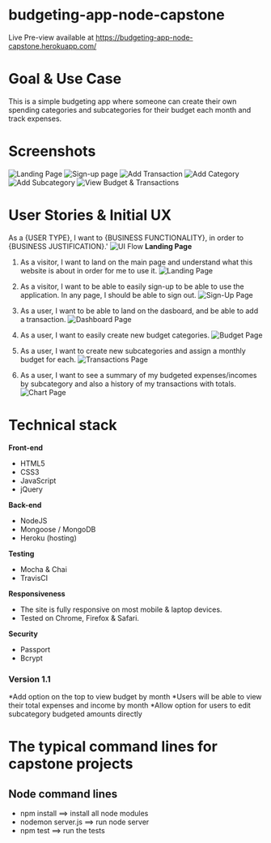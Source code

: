# budgeting-app-node-capstone
Live Pre-view available at https://budgeting-app-node-capstone.herokuapp.com/

# Goal & Use Case

This is a simple budgeting app where someone can create their own spending categories and subcategories for their budget each month and track expenses.

# Screenshots
![Landing Page](https://github.com/blancahc/budgeting-app-node-capstone/blob/master/git-hub-images/landing-page-ss.png)
![Sign-up page](https://github.com/blancahc/budgeting-app-node-capstone/blob/master/git-hub-images/sign-up-page-ss.png)
![Add Transaction](https://github.com/blancahc/budgeting-app-node-capstone/blob/master/git-hub-images/add-transaction-ss.png)
![Add Category](https://github.com/blancahc/budgeting-app-node-capstone/blob/master/git-hub-images/add-category-ss.png)
![Add Subcategory](https://github.com/blancahc/budgeting-app-node-capstone/blob/master/git-hub-images/add-subcategory-ss.png)
![View Budget & Transactions](https://github.com/blancahc/budgeting-app-node-capstone/blob/master/git-hub-images/view-budget-transactions-ss.png)
# User Stories & Initial UX
As a {USER TYPE}, I want to {BUSINESS FUNCTIONALITY}, in order to {BUSINESS JUSTIFICATION}.'
![UI Flow](git-hub-images/ui-flow.jpg)
**Landing Page**

1. As a visitor, I want to land on the main page and understand what this website is about in order for me to use it.
![Landing Page](git-hub-images/landing-page.jpg)

2. As a visitor, I want to be able to easily sign-up to be able to use the application. In any page, I should be able to sign out.
![Sign-Up Page](git-hub-images/signup-page.jpg)

3. As a user, I want to be able to land on the dasboard, and be able to add a transaction.
![Dashboard Page](git-hub-images/transactions-page.jpg)

4. As a user, I want to easily create new budget categories.
![Budget Page](git-hub-images/add-category.jpg)

5. As a user, I want to create new subcategories and assign a monthly budget for each.
![Transactions Page](git-hub-images/add-subcategory.jpg)

6. As a user, I want to see a summary of my budgeted expenses/incomes by subcategory and also a history of my transactions with totals.
![Chart Page](git-hub-images/budget-page.jpg)

# Technical stack

**Front-end**
 * HTML5
 * CSS3
 * JavaScript
 * jQuery

**Back-end**
 * NodeJS
 * Mongoose / MongoDB
 * Heroku (hosting)

**Testing**
 * Mocha & Chai
 * TravisCI

**Responsiveness**
 * The site is fully responsive on most mobile & laptop devices.
 * Tested on Chrome, Firefox & Safari.

**Security**
 * Passport
 * Bcrypt

### Version 1.1
 *Add option on the top to view budget by month
 *Users will be able to view their total expenses and income by month
 *Allow option for users to edit subcategory budgeted amounts directly

#  The typical command lines for capstone projects

## Node command lines
* npm install ==> install all node modules
* nodemon server.js ==> run node server
* npm test ==> run the tests
